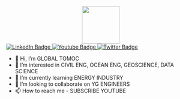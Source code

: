 <div id="header" align="center">
  <img src="https://media.giphy.com/media/M9gbBd9nbDrOTu1Mqx/giphy.gif" width="100"/>
</div>
<div id="badges">
  <a href="your-linkedin-URL">
    <img src="https://img.shields.io/badge/LinkedIn-blue?style=for-the-badge&logo=linkedin&logoColor=white" alt="LinkedIn Badge"/>
  </a>
  <a href="your-youtube-URL">
    <img src="https://img.shields.io/badge/YouTube-red?style=for-the-badge&logo=youtube&logoColor=white" alt="Youtube Badge"/>
  </a>
  <a href="your-twitter-URL">
    <img src="https://img.shields.io/badge/Twitter-blue?style=for-the-badge&logo=twitter&logoColor=white" alt="Twitter Badge"/>
  </a>
</div>

- 👋 Hi, I’m GLOBAL TOMOC
- 👀 I’m interested in CIVIL ENG, OCEAN ENG, GEOSCIENCE, DATA SCIENCE
- 🌱 I’m currently learning ENERGY INDUSTRY
- 💞️ I’m looking to collaborate on YG ENGINEERS
- 📫 How to reach me - SUBSCRIBE YOUTUBE


<!---
GloTomoc/GloTomoc is a ✨ special ✨ repository because its `README.md` (this file) appears on your GitHub profile.
You can click the Preview link to take a look at your changes.
--->
